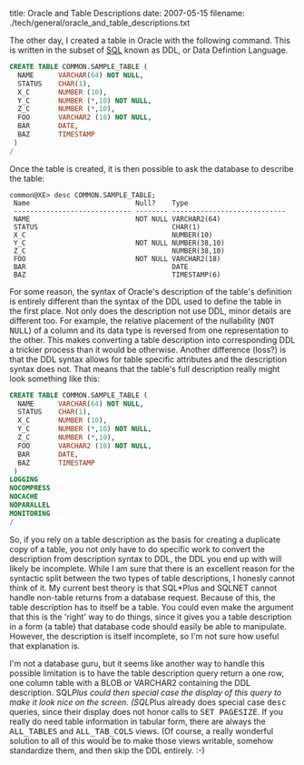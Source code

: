 title: Oracle and Table Descriptions
date: 2007-05-15
filename: ./tech/general/oracle_and_table_descriptions.txt

The other day, I created a table in Oracle with the following command. This 
is written in the subset of <a href="http://en.wikipedia.org/wiki/SQL"> 
SQL</a> known as DDL, or Data Defintion Language.

```sql
CREATE TABLE COMMON.SAMPLE_TABLE (
  NAME      VARCHAR(64) NOT NULL,
  STATUS    CHAR(1),
  X_C       NUMBER (10),
  Y_C       NUMBER (*,10) NOT NULL, 
  Z_C       NUMBER (*,10),
  FOO       VARCHAR2 (18) NOT NULL, 
  BAR       DATE,
  BAZ       TIMESTAMP
 )
/
```

Once the table is created, it is then possible to ask the database to 
describe the table:

```text
common@XE> desc COMMON.SAMPLE_TABLE;
 Name                          Null?    Type
 ----------------------------- -------- ----------------------------
 NAME                          NOT NULL VARCHAR2(64)
 STATUS                                 CHAR(1)
 X_C                                    NUMBER(10)
 Y_C                           NOT NULL NUMBER(38,10)
 Z_C                                    NUMBER(38,10)
 FOO                           NOT NULL VARCHAR2(18)
 BAR                                    DATE
 BAZ                                    TIMESTAMP(6)
```

For some reason, the syntax of Oracle's description of the table's
definition is entirely different than the syntax of the DDL used to
define the table in the first place. Not only does the description not
use DDL, minor details are different too. For example, the relative
placement of the nullability (<tt>NOT NULL</tt>) of a column and its
data type is reversed from one representation to the other. This makes
converting a table description into corresponding DDL a trickier
process than it would be otherwise. Another difference (loss?) is that
the DDL syntax allows for table specific attributes and the
description syntax does not. That means that the table's full
description really might look something like this:

```sql
CREATE TABLE COMMON.SAMPLE_TABLE (
  NAME      VARCHAR(64) NOT NULL,
  STATUS    CHAR(1),
  X_C       NUMBER (10),
  Y_C       NUMBER (*,10) NOT NULL, 
  Z_C       NUMBER (*,10),
  FOO       VARCHAR2 (18) NOT NULL, 
  BAR       DATE,
  BAZ       TIMESTAMP
 )
LOGGING 
NOCOMPRESS 
NOCACHE
NOPARALLEL
MONITORING
/
```

So, if you rely on a table description as the basis for creating a
duplicate copy of a table, you not only have to do specific work to
convert the description from description syntax to DDL, the DDL you
end up with will likely be incomplete.  While I am sure that there is
an excellent reason for the syntactic split between the two types of
table descriptions, I honesly cannot think of it. My current best
theory is that SQL*Plus and SQLNET cannot handle non-table returns
from a database request. Because of this, the table description has to
itself be a table. You could even make the argument that this is the
'right' way to do things, since it gives you a table description in a
form (a table) that database code should easily be able to
manipulate. However, the description is itself incomplete, so I'm not
sure how useful that explanation is.

I'm not a database guru, but it seems like another way to handle this
possible limitation is to have the table description query return a
one row, one column table with a BLOB or VARCHAR2 containing the DDL
description.  SQL*Plus could then special case the display of this
query to make it look nice on the screen. (SQL*Plus already does
special case <tt>desc</tt> queries, since their display does not honor
calls to <tt>SET PAGESIZE</tt>.  If you really do need table
information in tabular form, there are always the <tt>ALL_TABLES</tt>
and <tt>ALL_TAB_COLS</tt> views. (Of course, a really wonderful
solution to all of this would be to make those views writable, somehow
standardize them, and then skip the DDL entirely. :-)

